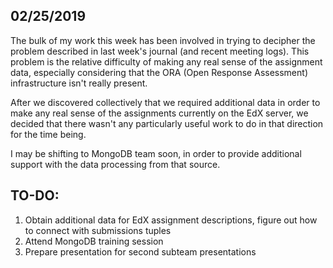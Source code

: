 ## 02/25/2019

The bulk of my work this week has been involved in trying to decipher the problem described in last week's journal (and recent meeting logs). This problem is the relative difficulty of making any real sense of the assignment data, especially considering that the ORA (Open Response Assessment) infrastructure isn't really present.

After we discovered collectively that we required additional data in order to make any real sense of the assignments currently on the EdX server, we decided that there wasn't any particularly useful work to do in that direction for the time being. 

I may be shifting to MongoDB team soon, in order to provide additional support with the data processing from that source.

## TO-DO:

1. Obtain additional data for EdX assignment descriptions, figure out how to connect with submissions tuples
2. Attend MongoDB training session 
3. Prepare presentation for second subteam presentations